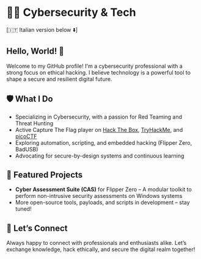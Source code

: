 # 👨‍💻 Cybersecurity & Tech 
[🇮🇹 Italian version below ⬇️]

## Hello, World! 👋  
Welcome to my GitHub profile! I'm a cybersecurity professional with a strong focus on ethical hacking. I believe technology is a powerful tool to shape a secure and resilient digital future.  

## 🛡️ What I Do  
- Specializing in Cybersecurity, with a passion for Red Teaming and Threat Hunting  
- Active Capture The Flag player on [Hack The Box](https://www.hackthebox.com/), [TryHackMe](https://tryhackme.com/), and [picoCTF](https://picoctf.org/)  
- Exploring automation, scripting, and embedded hacking (Flipper Zero, BadUSB)  
- Advocating for secure-by-design systems and continuous learning  

## 📁 Featured Projects  
- **Cyber Assessment Suite (CAS)** for Flipper Zero – A modular toolkit to perform non-intrusive security assessments on Windows systems  
- More open-source tools, payloads, and scripts in development – stay tuned!  

## 🤝 Let’s Connect  
Always happy to connect with professionals and enthusiasts alike. Let’s exchange knowledge, hack ethically, and secure the digital realm together!
